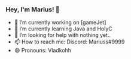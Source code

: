 ### Hey, I'm Marius! 👋
- 🔭 I’m currently working on [gameJet]
- 🌱 I’m currently learning Java and HolyC
- 🤔 I’m looking for help with nothing yet..
- 📫 How to reach me: Discord: Mariuss#9999
- 😄 Pronouns: Vladkohh
